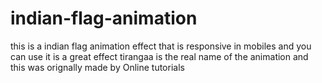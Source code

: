 # indian-flag-animation
this is a indian flag animation effect that is responsive 
in mobiles
and you can use it is a great effect 
tirangaa is the real name of the animation and this was orignally made 
by Online tutorials
